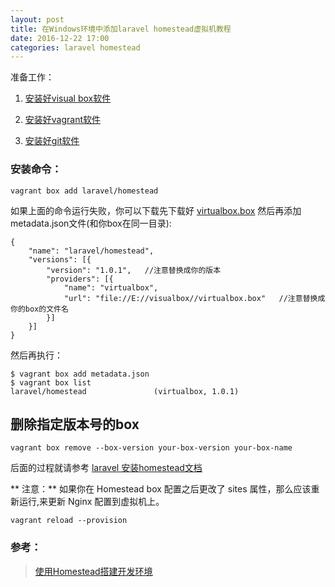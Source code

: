 ```yaml
---
layout: post
title: 在Windows环境中添加laravel homestead虚拟机教程
date: 2016-12-22 17:00
categories: laravel homestead
---
```


准备工作：

1. [安装好visual box软件](https://www.virtualbox.org/)

2. [安装好vagrant软件](https://www.vagrantup.com/downloads.html)

2. [安装好git软件](http://git-scm.com/)

### 安装命令：

```
vagrant box add laravel/homestead
```
如果上面的命令运行失败，你可以下载先下载好 [virtualbox.box](https://atlas.hashicorp.com/laravel/boxes/homestead/versions/1.0.1/providers/virtualbox.box) 然后再添加metadata.json文件(和你box在同一目录):

```
{
    "name": "laravel/homestead",
    "versions": [{
        "version": "1.0.1",   //注意替换成你的版本
        "providers": [{
            "name": "virtualbox",
            "url": "file://E://visualbox//virtualbox.box"   //注意替换成你的box的文件名
        }]
    }]
}
```

然后再执行：

```
$ vagrant box add metadata.json
$ vagrant box list
laravel/homestead               (virtualbox, 1.0.1)
```

## 删除指定版本号的box

```
vagrant box remove --box-version your-box-version your-box-name
```

后面的过程就请参考 [laravel 安装homestead文档](https://laravel.com/docs/5.3/homestead)

** 注意：**
如果你在 Homestead box 配置之后更改了 sites 属性，那么应该重新运行,来更新 Nginx 配置到虚拟机上。

```
vagrant reload --provision
```

### 参考：

> [使用Homestead搭建开发环境](https://solarhell.com/post/2016/04/homestead)
